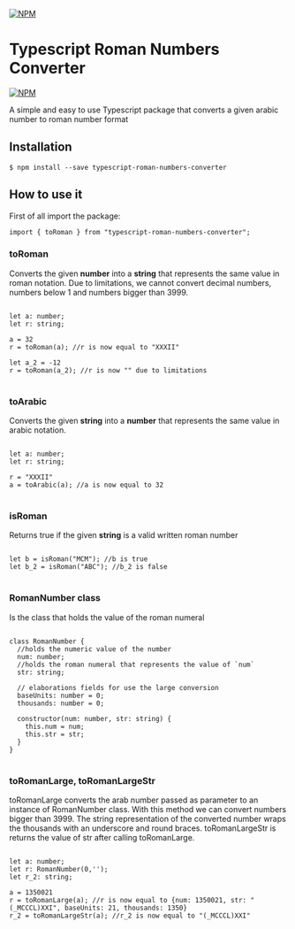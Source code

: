 [![NPM](https://nodei.co/npm/typescript-roman-numbers-converter.png?compact=true)](https://nodei.co/npm/typescript-roman-numbers-converter/)


Typescript Roman Numbers Converter
==============
[![NPM](https://img.shields.io/npm/l/typescript-roman-numbers-converter?style=flat-square)](#)

A simple and easy to use Typescript package that converts a given arabic number to roman number format
## Installation

<pre><code>$ npm install --save typescript-roman-numbers-converter</code></pre>

## How to use it

First of all import the package:

<pre><code>import { toRoman } from "typescript-roman-numbers-converter";</code></pre>

### toRoman

Converts the given **number** into a **string** that represents the same value in roman notation.
Due to limitations, we cannot convert decimal numbers, numbers below 1 and numbers bigger than 3999.

<pre>
<code>
let a: number;
let r: string;

a = 32
r = toRoman(a); //r is now equal to "XXXII"

let a_2 = -12
r = toRoman(a_2); //r is now "" due to limitations
</code>
</pre>

### toArabic

Converts the given **string** into a **number** that represents the same value in arabic notation.

<pre>
<code>
let a: number;
let r: string;

r = "XXXII"
a = toArabic(a); //a is now equal to 32
</code>
</pre>

### isRoman

Returns true if the given **string** is a valid written roman number

<pre>
<code>
let b = isRoman("MCM"); //b is true
let b_2 = isRoman("ABC"); //b_2 is false
</code>
</pre>



### RomanNumber class

Is the class that holds the value of the roman numeral

<pre>
<code>
class RomanNumber {
  //holds the numeric value of the number
  num: number;
  //holds the roman numeral that represents the value of `num`
  str: string;

  // elaborations fields for use the large conversion
  baseUnits: number = 0;
  thousands: number = 0;
  
  constructor(num: number, str: string) {
    this.num = num;
    this.str = str;
  }
}
</code>
</pre>

### toRomanLarge, toRomanLargeStr

toRomanLarge converts the arab number passed as parameter to an instance of RomanNumber class. With this method we can convert numbers bigger than 3999. The string representation of the converted number wraps the thousands with an underscore and round braces.
toRomanLargeStr is returns the value of str after calling toRomanLarge.

<pre>
<code>
let a: number;
let r: RomanNumber(0,'');
let r_2: string;

a = 1350021
r = toRomanLarge(a); //r is now equal to {num: 1350021, str: "(_MCCCL)XXI", baseUnits: 21, thousands: 1350}
r_2 = toRomanLargeStr(a); //r_2 is now equal to "(_MCCCL)XXI"
</code>
</pre>
